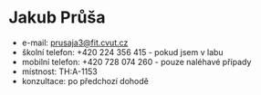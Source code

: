 # Jakub Průša 

  * e-mail: [prusaja3@fit.cvut.cz](mailto:prusaja3@fit.cvut.cz)
  * školní telefon: +420 224 356 415 - pokud jsem v labu
  * mobilní telefon: +420 728 074 260 - pouze naléhavé případy
  * místnost: TH:A-1153
  * konzultace: po předchozí dohodě
